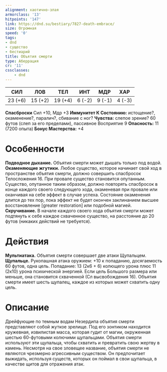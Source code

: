 ```yaml
---
alignment: хаотично-злая
armorclass: '13'
hitpoints: '147'
link: https://dnd.su/bestiary/7827-death-embrace/
size: Огромная
speed: '0'
tags:
- dnd
- существо
- бестиарий
title: Объятия смерти
type: Аберрация
cr: '11'
cssclasses:
    - dnd
---
```



| СИЛ | ЛОВ | ТЕЛ | ИНТ | МДР | ХАР |
|---|---|---|---|---|---|
| 23 (+6) | 15 (+2) | 19 (+4) | 6 (-2) | 9 (-1) | 4 (-3) |
**Спасброски** Сил +10, Мдр +3
**Иммунитет К Состоянию:** истощение?, окаменение?, паралич?, сбивание с ног?
**Чувства:** слепое зрение? 60 футов (слеп за его пределами), пассивное Восприятие 9
**Опасность:** 11 (7200 опыта)
**Бонус Мастерства:** +4


# Особенности
**Подводное дыхание.** Объятия смерти может дышать только под водой.
**Окаменяющие жгутики.** Любое существо, которое начинает свой ход в пространстве объятия смерти, должно совершить спасбросок Телосложения 16. При провале существо становится опутанным. Существо, опутанное таким образом, должно повторять спасбросок в конце каждого своего следующего хода, окаменевая при провале или оканчивая на себе эффект в случае успеха. Состояние окаменения длится до тех пор, пока эффект не будет окончен заклинанием высшее восстановление [greater restoration] или подобной магией.
**Скручивание.** В начале каждого своего хода объятия смерти может подтянуть к себе каждое схваченное существо, на расстояние до 20 футов (никаких действий не требуется).


# Действия
**Мультиатака.** Объятия смерти совершает две атаки Щупальцем.
**Щупальце.** Рукопашная атака оружием: +10 к попаданию, досягаемость 60 футов, одна цель. Попадание: 13 (2к6 + 6) колющего урона плюс 11 (2к10) урона психической энергией. Если цель Большого размера или меньше, она становится схваченной (Сл высвобождения 16). Объятия смерти имеет шесть щупалец, каждое из которых может схватить одну цель.


# Описание
Дрейфующие по темным водам Незердипа объятия смерти представляют собой жуткое зрелище. Под его зонтиком находится кружевная, извилистая масса, которая гудит от магии, окруженная шестью 60-футовыми колючими щупальцами. Объятия смерти используют эти щупальца, чтобы схватить и превратить свою жертву в камень. Несмотря на свое зловещее название, объятия смерти не являются чрезмерно агрессивным существом. Он предпочитает выжидать, используя существ, которых он поймал в свои щупальца, в качестве щитов для отражения атак.